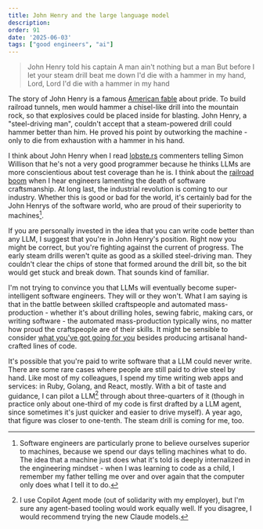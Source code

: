 ```yaml
---
title: John Henry and the large language model
description: 
order: 91
date: '2025-06-03'
tags: ["good engineers", "ai"]
---
```


> John Henry told his captain
> A man ain't nothing but a man
> But before I let your steam drill beat me down
> I'd die with a hammer in my hand, Lord, Lord
> I'd die with a hammer in my hand

The story of John Henry is a famous [American fable](https://www.youtube.com/watch?v=ZdkL-YGEpq0) about pride. To build railroad tunnels, men would hammer a chisel-like drill into the mountain rock, so that explosives could be placed inside for blasting. John Henry, a "steel-driving man", couldn't accept that a steam-powered drill could hammer better than him. He proved his point by outworking the machine - only to die from exhaustion with a hammer in his hand.

I think about John Henry when I read [lobste.rs](https://lobste.rs/s/qxgjrq/my_ai_skeptic_friends_are_all_nuts) commenters telling Simon Willison that he's not a very good programmer because he thinks LLMs are more conscientious about test coverage than he is. I think about the [railroad boom](/after-the-ai-bubble) when I hear engineers lamenting the death of software craftsmanship. At long last, the industrial revolution is coming to our industry. Whether this is good or bad for the world, it's certainly bad for the John Henrys of the software world, who are proud of their superiority to machines[^1].

If you are personally invested in the idea that you can write code better than any LLM, I suggest that you're in John Henry's position. Right now you might be correct, but you're fighting against the current of progress. The early steam drills weren't quite as good as a skilled steel-driving man. They couldn't clear the chips of stone that formed around the drill bit, so the bit would get stuck and break down. That sounds kind of familiar.

I'm not trying to convince you that LLMs will eventually become super-intelligent software engineers. They will or they won't. What I am saying is that in the battle between skilled craftspeople and automated mass-production - whether it's about drilling holes, sewing fabric, making cars, or writing software - the automated mass-production typically wins, no matter how proud the craftspeople are of their skills. It might be sensible to consider [what you've got going for you](/tags/good-engineers) besides producing artisanal hand-crafted lines of code.

It's possible that you're paid to write software that a LLM could never write. There are some rare cases where people are still paid to drive steel by hand. Like most of my colleagues, I spend my time writing web apps and services: in Ruby, Golang, and React, mostly. With a bit of taste and guidance, I can pilot a LLM[^2] through about three-quarters of it (though in practice only about one-third of my code is first drafted by a LLM agent, since sometimes it's just quicker and easier to drive myself). A year ago, that figure was closer to one-tenth. The steam drill is coming for me, too.


[^1]: Software engineers are particularly prone to believe ourselves superior to machines, because we spend our days telling machines what to do. The idea that a machine just does what it's told is deeply internalized in the engineering mindset - when I was learning to code as a child, I remember my father telling me over and over again that the computer only does what I tell it to do.


[^2]: I use Copilot Agent mode (out of solidarity with my employer), but I'm sure any agent-based tooling would work equally well. If you disagree, I would recommend trying the new Claude models.